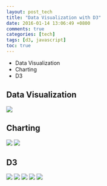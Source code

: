 ```yaml
---
layout: post_tech
title: "Data Visualization with D3"
date: 2016-01-14 13:06:49 +0800
comments: true
categories: [tech]
tags: [d3, javascript]
toc: true
---
```


- Data Visualization
- Charting
- D3

## Data Visualization

<img src="https://s-media-cache-ak0.pinimg.com/736x/19/7b/75/197b75f0249050370e5b248e6e854be2.jpg" />

## Charting

<img src="https://s-media-cache-ak0.pinimg.com/736x/ba/b3/69/bab36904d402394edb45d3cb15756fdf.jpg" />

<img src="https://s-media-cache-ak0.pinimg.com/736x/94/6b/25/946b252a45ff38bbadfed39bf12b6acc.jpg" />


## D3

<img src="https://s-media-cache-ak0.pinimg.com/736x/d3/2e/19/d32e192b8b34ca65d646f774ae67ce91.jpg" />

<img src="https://s-media-cache-ak0.pinimg.com/736x/c1/09/e7/c109e7bd15ea7b7a53ff1cdea2563d24.jpg" />

<img src="https://s-media-cache-ak0.pinimg.com/736x/b6/38/72/b638722c1fd3b4ae0a612f9d0fca208b.jpg" />

<img src="https://s-media-cache-ak0.pinimg.com/736x/87/75/ac/8775ac7f7c6313e014445fcf979b88c2.jpg" />

<img src="https://s-media-cache-ak0.pinimg.com/736x/91/3a/d1/913ad1590890d42d7a351b51806c5d68.jpg" />
